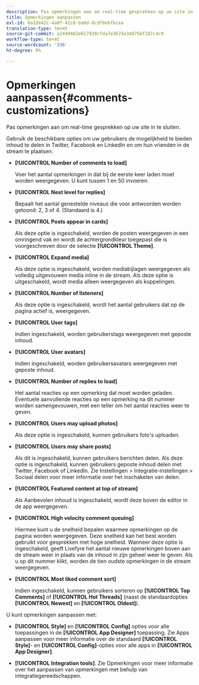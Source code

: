 ```yaml
---
description: Pas opmerkingen aan om real-time gesprekken op uw site in te sluiten.
title: Opmerkingen aanpassen
exl-id: 6a1de42c-4a0f-41c6-ba0d-8cdf0ebfbcea
translation-type: tm+mt
source-git-commit: a2449482e617939cfda7e367da34875bf187c4c9
workflow-type: tm+mt
source-wordcount: '336'
ht-degree: 0%

---
```


# Opmerkingen aanpassen{#comments-customizations}

Pas opmerkingen aan om real-time gesprekken op uw site in te sluiten.



Gebruik de beschikbare opties om uw gebruikers de mogelijkheid te bieden inhoud te delen in Twitter, Facebook en LinkedIn en om hun vrienden in de stream te plaatsen.

* **[!UICONTROL Number of comments to load]**

   Voer het aantal opmerkingen in dat bij de eerste keer laden moet worden weergegeven. U kunt tussen 1 en 50 invoeren.

* **[!UICONTROL Nest level for replies]**

   Bepaalt het aantal genestelde niveaus die voor antwoorden worden getoond: 2, 3 of 4. (Standaard is 4.)

* **[!UICONTROL Posts appear in cards]**

   Als deze optie is ingeschakeld, worden de posten weergegeven in een omringend vak en wordt de achtergrondkleur toegepast die is voorgeschreven door de selectie **[!UICONTROL Theme]**.

* **[!UICONTROL Expand media]**

   Als deze optie is ingeschakeld, worden mediabijlagen weergegeven als volledig uitgevouwen media inline in de stream. Als deze optie is uitgeschakeld, wordt media alleen weergegeven als koppelingen.

* **[!UICONTROL Number of listeners]**

   Als deze optie is ingeschakeld, wordt het aantal gebruikers dat op de pagina actief is, weergegeven.

* **[!UICONTROL User tags]**

   Indien ingeschakeld, worden gebruikerstags weergegeven met geposte inhoud.

* **[!UICONTROL User avatars]**

   Indien ingeschakeld, worden gebruikersavatars weergegeven met geposte inhoud.

* **[!UICONTROL Number of replies to load]**

   Het aantal reacties op een opmerking dat moet worden geladen. Eventuele aanvullende reacties op een opmerking na dit nummer worden samengevouwen, met een teller om het aantal reacties weer te geven.

* **[!UICONTROL Users may upload photos]**

   Als deze optie is ingeschakeld, kunnen gebruikers foto&#39;s uploaden.

* **[!UICONTROL Users may share posts]**

   Als dit is ingeschakeld, kunnen gebruikers berichten delen. Als deze optie is ingeschakeld, kunnen gebruikers geposte inhoud delen met Twitter, Facebook of LinkedIn. Zie Instellingen > Integratie-instellingen > Sociaal delen voor meer informatie over het inschakelen van delen.

* **[!UICONTROL Featured content at top of stream]**

   Als Aanbevolen inhoud is ingeschakeld, wordt deze boven de editor in de app weergegeven.

* **[!UICONTROL High velocity comment queuing]**

   Hiermee kunt u de snelheid bepalen waarmee opmerkingen op de pagina worden weergegeven. Deze snelheid kan het best worden gebruikt voor gesprekken met hoge snelheid. Wanneer deze optie is ingeschakeld, geeft Livefyre het aantal nieuwe opmerkingen boven aan de stream weer in plaats van de inhoud in zijn geheel weer te geven. Als u op dit nummer klikt, worden de tien oudste opmerkingen in de stream weergegeven.

* **[!UICONTROL Most liked comment sort]**

   Indien ingeschakeld, kunnen gebruikers sorteren op **[!UICONTROL Top Comments]** of **[!UICONTROL Hot Threads]** (naast de standaardopties **[!UICONTROL Newest]** en **[!UICONTROL Oldest]**).

U kunt opmerkingen aanpassen met:

* **[!UICONTROL Style]** en  **[!UICONTROL Config]** opties voor alle toepassingen in de  **[!UICONTROL App Designer]** toepassing. Zie Apps aanpassen voor meer informatie over de standaard **[!UICONTROL Style]**- en **[!UICONTROL Config]**-opties voor alle apps in **[!UICONTROL App Designer]**.

* **[!UICONTROL Integration tools]**. Zie Opmerkingen voor meer informatie over het aanpassen van opmerkingen met behulp van integratiegereedschappen.
